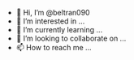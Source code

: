 - 👋 Hi, I’m @beltran090
- 👀 I’m interested in ...
- 🌱 I’m currently learning ...
- 💞️ I’m looking to collaborate on ...
- 📫 How to reach me ...

<!---
beltran090/beltran090 is a ✨ special ✨ repository because its `README.md` (this file) appears on your GitHub profile.
You can click the Preview link to take a look at your chang
README.md Seguriddad pura 

